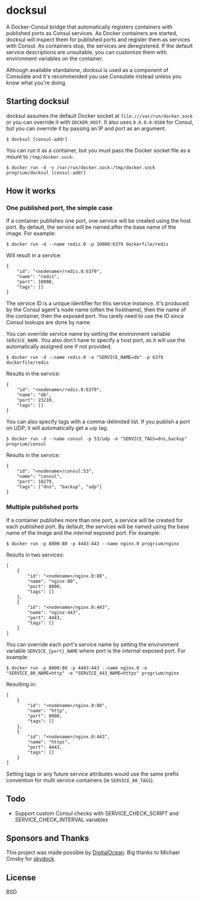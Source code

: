 # docksul

A Docker-Consul bridge that automatically registers containers with published ports as Consul services. As Docker containers are started, docksul will inspect them for published ports and register them as services with Consul. As containers stop, the services are deregistered. If the default service descriptions are unsuitable, you can customize them with environment variables on the container.

Although available standalone, docksul is used as a component of Consulate and it's recommended you use Consulate instead unless you know what you're doing. 

## Starting docksul

docksul assumes the default Docker socket at `file:///var/run/docker.sock` or you can override it with `DOCKER_HOST`. It also uses `0.0.0.0:8500` for Consul, but you can override it by passing an IP and port as an argument. 

	$ docksul [consul-addr]

You can run it as a container, but you must pass the Docker socket file as a mount to `/tmp/docker.sock`:

	$ docker run -d -v /var/run/docker.sock:/tmp/docker.sock progrium/docksul [consul-addr]

## How it works

### One published port, the simple case

If a container publishes one port, one service will be created using the host port. By default, the service will be named after the base name of the image. For example:

	$ docker run -d --name redis.0 -p 10000:6379 dockerfile/redis

Will result in a service:

	{
		"id": "<nodename>/redis.0:6379",
		"name": "redis",
		"port": 10000,
		"tags": []
	}

The service ID is a unique identifier for this service instance. It's produced by the Consul agent's node name (often the hostname), then the name of the container, then the exposed port. You rarely need to use the ID since Consul lookups are done by name.

You can override service name by setting the environment variable `SERVICE_NAME`. You also don't have to specify a host port, as it will use the automatically assigned one if not provided.

	$ docker run -d --name redis.0 -e "SERVICE_NAME=db" -p 6379 dockerfile/redis	

Results in the service:

	{
		"id": "<nodename>/redis.0:6379",
		"name": "db",
		"port": 23210,
		"tags": []
	}

You can also specify tags with a comma-delimited list. If you publish a port on UDP, it will automatically get a `udp` tag.

	$ docker run -d --name consul -p 53/udp -e "SERVICE_TAGS=dns,backup" progrium/consul

Results in the service:

	{
		"id": "<nodename>/consul:53",
		"name": "consul",
		"port": 18279,
		"tags": ["dns", "backup", "udp"]
	}

### Multiple published ports

If a container publishes more than one port, a service will be created for each published port. By default, the services will be named using the base name of the image and the *internal* exposed port. For example:
	
	$ docker run -p 8000:80 -p 4443:443 --name nginx.0 progrium/nginx

Results in two services:

	[
		{
			"id": "<nodename>/nginx.0:80",
			"name": "nginx-80",
			"port": 8000,
			"tags": []
		},
		{
			"id": "<nodename>/nginx.0:443",
			"name": "nginx-443",
			"port": 4443,
			"tags": []
		}
	]

You can override each port's service name by setting the environment variable `SERVICE_{port}_NAME` where port is the *internal* exposed port. For example:

	$ docker run -p 8000:80 -p 4443:443 --name nginx.0 -e "SERVICE_80_NAME=http" -e "SERVICE_443_NAME=https" progrium/nginx

Resulting in:

	[
		{
			"id": "<nodename>/nginx.0:80",
			"name": "http",
			"port": 8000,
			"tags": []
		},
		{
			"id": "<nodename>/nginx.0:443",
			"name": "https",
			"port": 4443,
			"tags": []
		}
	]

Setting tags or any future service attributes would use the same prefix convention for multi service containers (ie `SERVICE_80_TAGS`).

## Todo

 * Support custom Consul checks with SERVICE_CHECK_SCRIPT and SERVICE_CHECK_INTERVAL variables

## Sponsors and Thanks

This project was made possible by [DigitalOcean](http://digitalocean.com). Big thanks to Michael Crosby for [skydock](https://github.com/crosbymichael/skydock).

## License

BSD